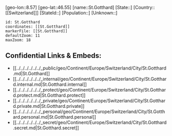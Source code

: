 ﻿---
location: [46.55,8.57]
mapzoom: [7,12] 
mapmarker: city 
type: City
tags:
- geo/City


SpocWebEntityId: 34458
isDeleted: false
confidential: public

---
[geo-lon::8.57]
[geo-lat::46.55]
[name::St.Gotthard]
[State::]
[Country::[[Switzerland]]]
[StateId::]
[Population::]
[Unknown::]


```leaflet
id: St.Gotthard
coordinates: [[St.Gotthard]]
markerFile: [[St.Gotthard]]
defaultZoom: 11 
maxZoom: 18
```


## Confidential Links & Embeds: 
- [[../../../../../../_public/geo/Continent/Europe/Switzerland/City/St.Gotthard.md|St.Gotthard]] 
- [[../../../../../../_internal/geo/Continent/Europe/Switzerland/City/St.Gotthard.internal.md|St.Gotthard.internal]] 
- [[../../../../../../_protect/geo/Continent/Europe/Switzerland/City/St.Gotthard.protect.md|St.Gotthard.protect]] 
- [[../../../../../../_private/geo/Continent/Europe/Switzerland/City/St.Gotthard.private.md|St.Gotthard.private]] 
- [[../../../../../../_personal/geo/Continent/Europe/Switzerland/City/St.Gotthard.personal.md|St.Gotthard.personal]] 
- [[../../../../../../_secret/geo/Continent/Europe/Switzerland/City/St.Gotthard.secret.md|St.Gotthard.secret]] 
